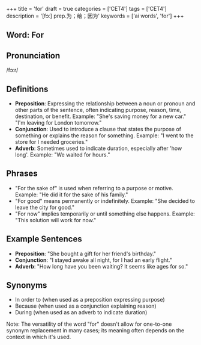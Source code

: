 +++
title = 'for'
draft = true
categories = ['CET4']
tags = ['CET4']
description = '[fɔː] prep.为；给；因为'
keywords = ['ai words', 'for']
+++

## Word: For

## Pronunciation
/fɔːr/

## Definitions
- **Preposition**: Expressing the relationship between a noun or pronoun and other parts of the sentence, often indicating purpose, reason, time, destination, or benefit. Example: "She's saving money for a new car." "I'm leaving for London tomorrow."
- **Conjunction**: Used to introduce a clause that states the purpose of something or explains the reason for something. Example: "I went to the store for I needed groceries."
- **Adverb**: Sometimes used to indicate duration, especially after 'how long'. Example: "We waited for hours."

## Phrases
- "For the sake of" is used when referring to a purpose or motive. Example: "He did it for the sake of his family."
- "For good" means permanently or indefinitely. Example: "She decided to leave the city for good."
- "For now" implies temporarily or until something else happens. Example: "This solution will work for now."

## Example Sentences
- **Preposition**: "She bought a gift for her friend's birthday."
- **Conjunction**: "I stayed awake all night, for I had an early flight."
- **Adverb**: "How long have you been waiting? It seems like ages for so."

## Synonyms
- In order to (when used as a preposition expressing purpose)
- Because (when used as a conjunction explaining reason)
- During (when used as an adverb to indicate duration) 

Note: The versatility of the word "for" doesn't allow for one-to-one synonym replacement in many cases; its meaning often depends on the context in which it's used.
